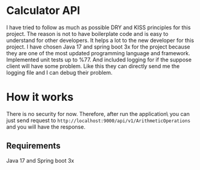 # Calculator API
I have tried to follow as much as possible DRY and KISS principles for this project. The reason is not to have boilerplate code and is easy to understand for other developers. It helps a lot to the new developer for this project. I have chosen Java 17 and spring boot 3x for the project because they are one of the most updated programming language and framework. Implemented unit tests up to %77. And included logging for if the suppose client will have some problem. Like this they can directly send me the logging file and I can debug their problem.

# How it works
There is no security for now. Therefore, after run the application\ you can just send request to `http://localhost:9000/api/v1/ArithmeticOperations` and you will have the response.

## Requirements
Java 17 and Spring boot 3x
